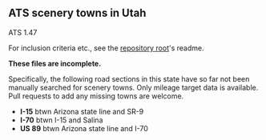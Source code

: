 ## ATS scenery towns in Utah

ATS 1.47

For inclusion criteria etc., see the [repository root](../../../)'s readme.

**These files are incomplete.**

Specifically, the following road sections in this state have so far not been
manually searched for scenery towns. Only mileage target data is available.
Pull requests to add any missing towns are welcome.

- **I-15** btwn Arizona state line and SR-9
- **I-70** btwn I-15 and Salina
- **US 89** btwn Arizona state line and I-70
